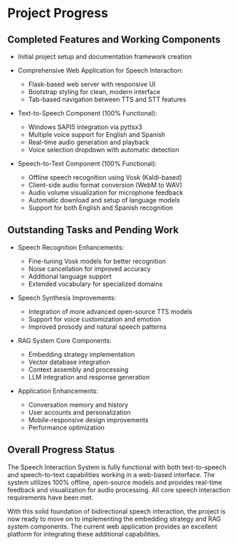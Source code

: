 # Project Progress

## Completed Features and Working Components

- Initial project setup and documentation framework creation
- Comprehensive Web Application for Speech Interaction:
  - Flask-based web server with responsive UI
  - Bootstrap styling for clean, modern interface
  - Tab-based navigation between TTS and STT features

- Text-to-Speech Component (100% Functional):
  - Windows SAPI5 integration via pyttsx3
  - Multiple voice support for English and Spanish
  - Real-time audio generation and playback
  - Voice selection dropdown with automatic detection

- Speech-to-Text Component (100% Functional):
  - Offline speech recognition using Vosk (Kaldi-based)
  - Client-side audio format conversion (WebM to WAV)
  - Audio volume visualization for microphone feedback
  - Automatic download and setup of language models
  - Support for both English and Spanish recognition

## Outstanding Tasks and Pending Work

- Speech Recognition Enhancements:
  - Fine-tuning Vosk models for better recognition
  - Noise cancellation for improved accuracy
  - Additional language support
  - Extended vocabulary for specialized domains

- Speech Synthesis Improvements:
  - Integration of more advanced open-source TTS models
  - Support for voice customization and emotion
  - Improved prosody and natural speech patterns

- RAG System Core Components:
  - Embedding strategy implementation
  - Vector database integration
  - Context assembly and processing
  - LLM integration and response generation

- Application Enhancements:
  - Conversation memory and history
  - User accounts and personalization
  - Mobile-responsive design improvements
  - Performance optimization

## Overall Progress Status

The Speech Interaction System is fully functional with both text-to-speech and speech-to-text capabilities working in a web-based interface. The system utilizes 100% offline, open-source models and provides real-time feedback and visualization for audio processing. All core speech interaction requirements have been met.

With this solid foundation of bidirectional speech interaction, the project is now ready to move on to implementing the embedding strategy and RAG system components. The current web application provides an excellent platform for integrating these additional capabilities.
